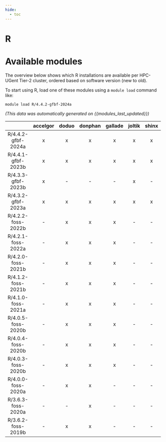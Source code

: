 ```yaml
---
hide:
  - toc
---
```


R
=

# Available modules


The overview below shows which R installations are available per HPC-UGent Tier-2 cluster, ordered based on software version (new to old).

To start using R, load one of these modules using a `module load` command like:

```shell
module load R/4.4.2-gfbf-2024a
```

*(This data was automatically generated on {{modules_last_updated}})*  

| |accelgor|doduo|donphan|gallade|joltik|shinx|skitty|
| :---: | :---: | :---: | :---: | :---: | :---: | :---: | :---: |
|R/4.4.2-gfbf-2024a|x|x|x|x|x|x|x|
|R/4.4.1-gfbf-2023b|x|x|x|x|x|x|x|
|R/4.3.3-gfbf-2023b|x|-|-|-|x|-|-|
|R/4.3.2-gfbf-2023a|x|x|x|x|x|x|x|
|R/4.2.2-foss-2022b|-|x|x|x|-|-|-|
|R/4.2.1-foss-2022a|-|x|x|x|-|-|-|
|R/4.2.0-foss-2021b|-|x|x|x|-|-|-|
|R/4.1.2-foss-2021b|-|x|x|x|-|-|-|
|R/4.1.0-foss-2021a|-|x|x|x|-|-|-|
|R/4.0.5-foss-2020b|-|x|x|x|-|-|-|
|R/4.0.4-foss-2020b|-|x|x|x|-|-|-|
|R/4.0.3-foss-2020b|-|x|x|x|-|-|-|
|R/4.0.0-foss-2020a|-|x|x|-|-|-|-|
|R/3.6.3-foss-2020a|-|-|x|-|-|-|-|
|R/3.6.2-foss-2019b|-|x|x|-|-|-|-|
